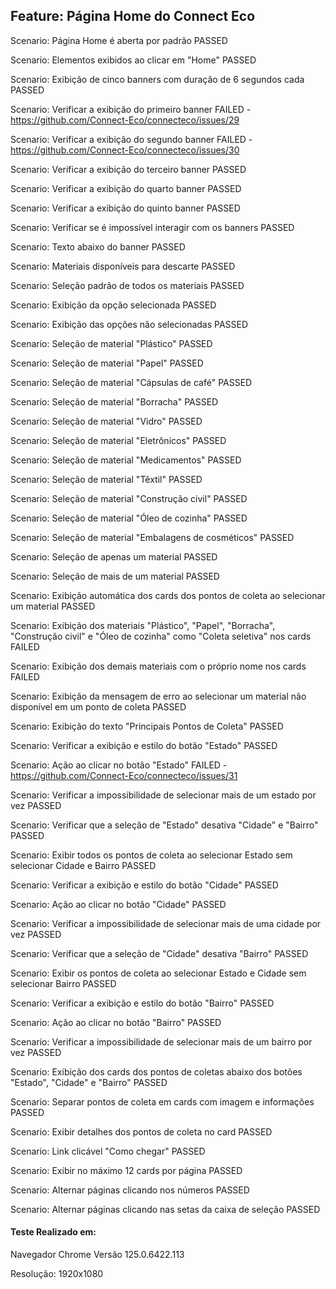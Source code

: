 ## Feature: Página Home do Connect Eco
Scenario: Página Home é aberta por padrão PASSED

Scenario: Elementos exibidos ao clicar em "Home" PASSED

Scenario: Exibição de cinco banners com duração de 6 segundos cada PASSED

Scenario: Verificar a exibição do primeiro banner FAILED - https://github.com/Connect-Eco/connecteco/issues/29

Scenario: Verificar a exibição do segundo banner FAILED - https://github.com/Connect-Eco/connecteco/issues/30

Scenario: Verificar a exibição do terceiro banner PASSED

Scenario: Verificar a exibição do quarto banner PASSED

Scenario: Verificar a exibição do quinto banner PASSED

Scenario: Verificar se é impossível interagir com os banners PASSED

Scenario: Texto abaixo do banner PASSED

Scenario: Materiais disponíveis para descarte PASSED

Scenario: Seleção padrão de todos os materiais PASSED

Scenario: Exibição da opção selecionada PASSED

Scenario: Exibição das opções não selecionadas PASSED

Scenario: Seleção de material "Plástico" PASSED

Scenario: Seleção de material "Papel" PASSED

Scenario: Seleção de material "Cápsulas de café" PASSED

Scenario: Seleção de material "Borracha" PASSED

Scenario: Seleção de material "Vidro" PASSED

Scenario: Seleção de material "Eletrônicos" PASSED

Scenario: Seleção de material "Medicamentos" PASSED

Scenario: Seleção de material "Têxtil" PASSED

Scenario: Seleção de material "Construção civil" PASSED

Scenario: Seleção de material "Óleo de cozinha" PASSED

Scenario: Seleção de material "Embalagens de cosméticos" PASSED

Scenario: Seleção de apenas um material PASSED

Scenario: Seleção de mais de um material PASSED

Scenario: Exibição automática dos cards dos pontos de coleta ao selecionar um material PASSED

Scenario: Exibição dos materiais "Plástico", "Papel", "Borracha", "Construção civil" e "Óleo de cozinha" como "Coleta seletiva" nos cards FAILED

Scenario: Exibição dos demais materiais com o próprio nome nos cards FAILED

Scenario: Exibição da mensagem de erro ao selecionar um material não disponível em um ponto de coleta PASSED

Scenario: Exibição do texto "Principais Pontos de Coleta" PASSED  
  
Scenario: Verificar a exibição e estilo do botão "Estado" PASSED

Scenario: Ação ao clicar no botão "Estado" FAILED - https://github.com/Connect-Eco/connecteco/issues/31

Scenario: Verificar a impossibilidade de selecionar mais de um estado por vez PASSED

Scenario: Verificar que a seleção de "Estado" desativa "Cidade" e "Bairro" PASSED

Scenario: Exibir todos os pontos de coleta ao selecionar Estado sem selecionar Cidade e Bairro PASSED

Scenario: Verificar a exibição e estilo do botão "Cidade" PASSED

Scenario: Ação ao clicar no botão "Cidade" PASSED

Scenario: Verificar a impossibilidade de selecionar mais de uma cidade por vez PASSED

Scenario: Verificar que a seleção de "Cidade" desativa "Bairro" PASSED

Scenario: Exibir os pontos de coleta ao selecionar Estado e Cidade sem selecionar Bairro PASSED

Scenario: Verificar a exibição e estilo do botão "Bairro" PASSED

Scenario: Ação ao clicar no botão "Bairro" PASSED

Scenario: Verificar a impossibilidade de selecionar mais de um bairro por vez PASSED

Scenario: Exibição dos cards dos pontos de coletas abaixo dos botões "Estado", "Cidade" e "Bairro" PASSED

Scenario: Separar pontos de coleta em cards com imagem e informações PASSED

Scenario: Exibir detalhes dos pontos de coleta no card PASSED

Scenario: Link clicável "Como chegar" PASSED

Scenario: Exibir no máximo 12 cards por página PASSED

Scenario: Alternar páginas clicando nos números PASSED

Scenario: Alternar páginas clicando nas setas da caixa de seleção PASSED

#### Teste Realizado em:
  Navegador Chrome Versão 125.0.6422.113

  Resolução: 1920x1080
